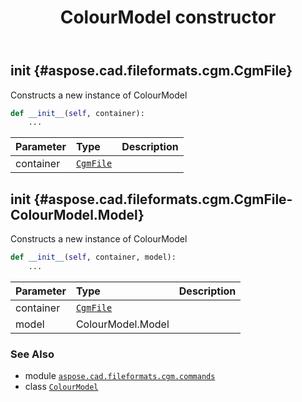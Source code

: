 ﻿---
title: ColourModel constructor
second_title: Aspose.CAD for Python via .NET API References
description: 
type: docs
weight: 10
url: /python-net/aspose.cad.fileformats.cgm.commands/colourmodel/__init__/
is_root: false
---

## __init__ {#aspose.cad.fileformats.cgm.CgmFile}

Constructs a new instance of ColourModel



```python
def __init__(self, container):
    ...
```


| Parameter | Type | Description |
| :- | :- | :- |
| container | [`CgmFile`](/cad/python-net/aspose.cad.fileformats.cgm/cgmfile) |  |


## __init__ {#aspose.cad.fileformats.cgm.CgmFile-ColourModel.Model}

Constructs a new instance of ColourModel



```python
def __init__(self, container, model):
    ...
```


| Parameter | Type | Description |
| :- | :- | :- |
| container | [`CgmFile`](/cad/python-net/aspose.cad.fileformats.cgm/cgmfile) |  |
| model | ColourModel.Model |  |



### See Also
* module [`aspose.cad.fileformats.cgm.commands`](../../)
* class [`ColourModel`](/cad/python-net/aspose.cad.fileformats.cgm.commands/colourmodel)
